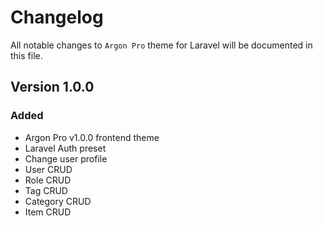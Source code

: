 # Changelog

All notable changes to `Argon Pro` theme for Laravel will be documented in this file.

## Version 1.0.0

### Added
- Argon Pro v1.0.0 frontend theme
- Laravel Auth preset
- Change user profile
- User CRUD
- Role CRUD
- Tag CRUD
- Category CRUD
- Item CRUD

